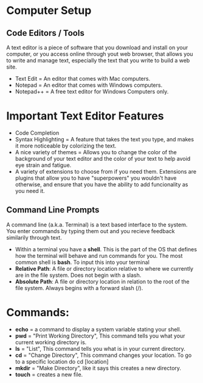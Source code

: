 # Computer Setup


## Code Editors / Tools

 A text editor is a piece of software that you download and install on your computer, or you access online through yout web browser, that allows you to write and manage text, especially the text that you write to build a web site.
 
 * Text Edit = An editor that comes with Mac computers.
 * Notepad = An editor that comes with Windows computers.
 * Notepad++ = A free text editor for Windows Computers only.

# Important Text Editor Features

- Code Completion
- Syntax Highlighting = A feature that takes the text you type, and makes it more noticeable by colorizing the text.
- A nice variety of themes = Allows you to change the color of the background of your text editor and the color of your text to help avoid eye strain and fatigue.
- A variety of extensions to choose from if you need them. Extensions are plugins that allow you to have "superpowers" you wouldn't have otherwise, and ensure that you have the ability to add funcionality as you need it.

## Command Line Prompts

A command line (a.k.a. Terminal) is a text based interface to the system. You enter commands by typing them out and you recieve feedback similarily through text.

- Within a terminal you have a **shell**. This is the part of the OS that defines how the terminal will behave and run commands for you. The most common shell is **bash**. To input this into your terminal 
- **Relative Path**: A file or directory location relative to where we currently are in the file system. Does not begin with a slash.
- **Absolute Path**: A file or directory location in relation to the root of the file system. Always begins with a forward slash (/).

# Commands:
- **echo** = a command to display a system variable stating your shell.
- **pwd** = "Print Working Directory", This command tells you what your current working directory is.
- **ls** = "List", This command tells you what is in your current directory.
- **cd** = "Change Directory", This command changes your location. To go to a specific location do cd [location]
- **mkdir** = "Make Directory", like it says this creates a new directory.
- **touch** = creates a new file.

